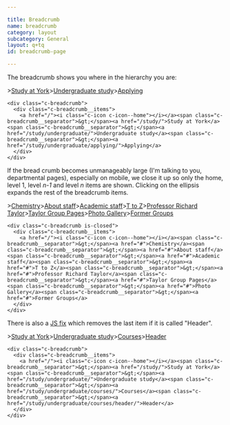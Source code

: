```yaml
---

title: Breadcrumb
name: breadcrumb
category: layout
subcategory: General
layout: q+tq
id: breadcrumb-page

---
```


<div class="lead"><p>The breadcrumb shows you where in the hierarchy you are:</p></div>

<div class="c-breadcrumb">
  <div class="c-breadcrumb__items">
    <a href="/"><i class="c-icon c-icon--home"></i></a><span class="c-breadcrumb__separator">&gt;</span><a href="/study/">Study at York</a><span class="c-breadcrumb__separator">&gt;</span><a href="/study/undergraduate/">Undergraduate study</a><span class="c-breadcrumb__separator">&gt;</span><a href="/study/undergraduate/applying/">Applying</a>
  </div>
</div>

```markup
<div class="c-breadcrumb">
  <div class="c-breadcrumb__items">
    <a href="/"><i class="c-icon c-icon--home"></i></a><span class="c-breadcrumb__separator">&gt;</span><a href="/study/">Study at York</a><span class="c-breadcrumb__separator">&gt;</span><a href="/study/undergraduate/">Undergraduate study</a><span class="c-breadcrumb__separator">&gt;</span><a href="/study/undergraduate/applying/">Applying</a>
  </div>
</div>
```

If the bread crumb becomes unmanageably large (I'm talking to you, departmental pages), especially on mobile, we close it up so only the home, level 1, level _n-1_ and level _n_ items are shown. Clicking on the ellipsis expands the rest of the breadcrumb items.

<div class="c-breadcrumb is-closed">
  <div class="c-breadcrumb__items">
    <a href="/"><i class="c-icon c-icon--home"></i></a><span class="c-breadcrumb__separator">&gt;</span><a href="#">Chemistry</a><span class="c-breadcrumb__separator">&gt;</span><a href="#">About staff</a><span class="c-breadcrumb__separator">&gt;</span><a href="#">Academic staff</a><span class="c-breadcrumb__separator">&gt;</span><a href="#">T to Z</a><span class="c-breadcrumb__separator">&gt;</span><a href="#">Professor Richard Taylor</a><span class="c-breadcrumb__separator">&gt;</span><a href="#">Taylor Group Pages</a><span class="c-breadcrumb__separator">&gt;</span><a href="#">Photo Gallery</a><span class="c-breadcrumb__separator">&gt;</span><a href="#">Former Groups</a>
  </div>
</div>

```markup
<div class="c-breadcrumb is-closed">
  <div class="c-breadcrumb__items">
    <a href="/"><i class="c-icon c-icon--home"></i></a><span class="c-breadcrumb__separator">&gt;</span><a href="#">Chemistry</a><span class="c-breadcrumb__separator">&gt;</span><a href="#">About staff</a><span class="c-breadcrumb__separator">&gt;</span><a href="#">Academic staff</a><span class="c-breadcrumb__separator">&gt;</span><a href="#">T to Z</a><span class="c-breadcrumb__separator">&gt;</span><a href="#">Professor Richard Taylor</a><span class="c-breadcrumb__separator">&gt;</span><a href="#">Taylor Group Pages</a><span class="c-breadcrumb__separator">&gt;</span><a href="#">Photo Gallery</a><span class="c-breadcrumb__separator">&gt;</span><a href="#">Former Groups</a>
  </div>
</div>
```

There is also a [JS fix](utils.html#utils-cleanbreadcrumbs-) which removes the last item if it is called "Header".

<div class="c-breadcrumb">
  <div class="c-breadcrumb__items">
    <a href="/"><i class="c-icon c-icon--home"></i></a><span class="c-breadcrumb__separator">&gt;</span><a href="/study/">Study at York</a><span class="c-breadcrumb__separator">&gt;</span><a href="/study/undergraduate/">Undergraduate study</a><span class="c-breadcrumb__separator">&gt;</span><a href="/study/undergraduate/courses/">Courses</a><span class="c-breadcrumb__separator">&gt;</span><a href="/study/undergraduate/courses/header/">Header</a>
  </div>
</div>

```markup
<div class="c-breadcrumb">
  <div class="c-breadcrumb__items">
    <a href="/"><i class="c-icon c-icon--home"></i></a><span class="c-breadcrumb__separator">&gt;</span><a href="/study/">Study at York</a><span class="c-breadcrumb__separator">&gt;</span><a href="/study/undergraduate/">Undergraduate study</a><span class="c-breadcrumb__separator">&gt;</span><a href="/study/undergraduate/courses/">Courses</a><span class="c-breadcrumb__separator">&gt;</span><a href="/study/undergraduate/courses/header/">Header</a>
  </div>
</div>
```

